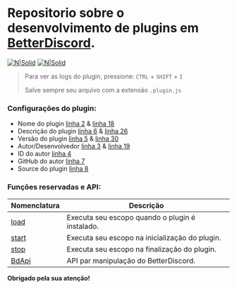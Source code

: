 # Repositorio sobre o desenvolvimento de plugins em [BetterDiscord](https://github.com/BetterDiscord/Installer/releases/tag/v1.0.0-beta).

[![N|Solid](https://cdn.discordapp.com/attachments/631607183301148672/724397007170568313/paypal.png)](https://www.paypal.com/cgi-bin/webscr?cmd=_donations&business=fabinhoec2210@gmail.com&item_name=F%C3%A1bio&currency_code=BRL)  [![N|Solid](https://cdn.discordapp.com/attachments/631607183301148672/724397005543178270/picpay.png)](https://app.picpay.com/user/smuu)

> Para ver as logs do plugin, pressione: `CTRL` + `SHIFT` + `I`
> 
> Salve sempre seu arquivo com a extensão `.plugin.js`

### Configurações do plugin:
- Nome do plugin [linha 2](/TemplatePlugin.plugin.js#L2) & [linha 18](/TemplatePlugin.plugin.js#L18)
- Descrição do plugin [linha 6](/TemplatePlugin.plugin.js#L6) & [linha 26](/TemplatePlugin.plugin.js#L16)
- Versão do plugin [linha 5](/TemplatePlugin.plugin.js#L5) & [linha 30](/TemplatePlugin.plugin.js#L30)
- Autor/Desenvolvedor [linha 3](/TemplatePlugin.plugin.js#L3) & [linha 19](/TemplatePlugin.plugin.js#L19)
- ID do autor [linha 4](/TemplatePlugin.plugin.js#L4)
- GitHub do autor [linha 7](/TemplatePlugin.plugin.js#L7)
- Source do plugin [linha 8](/TemplatePlugin.plugin.js#L8)

### Funções reservadas e API:

| Nomenclatura | Descrição |
| - | - |
| [load](/TemplatePlugin.plugin.js#L33) | Executa seu escopo quando o plugin é instalado.
| [start](/TemplatePlugin.plugin.js#L37) | Executa seu escopo na inicialização do plugin.
| [stop](/TemplatePlugin.plugin.js#L41) | Executa seu escopo na finalização do plugin.
| [BdApi](/TemplatePlugin.plugin.js#L38) | API par manipulação do BetterDiscord.

**Obrigado pela sua atenção!**
